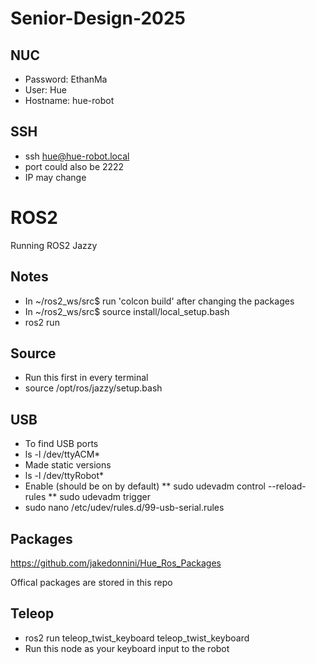 ﻿# Senior-Design-2025

## NUC
* Password: EthanMa
* User: Hue
* Hostname: hue-robot

## SSH
* ssh hue@hue-robot.local
* port could also be 2222
* IP may change

<h1>ROS2</h1>
Running ROS2 Jazzy

## Notes
* In ~/ros2_ws/src$ run 'colcon build' after changing the packages
* In ~/ros2_ws/src$ source install/local_setup.bash
* ros2 run <package> <node>

## Source
* Run this first in every terminal
* source /opt/ros/jazzy/setup.bash

## USB
* To find USB ports
* ls -l /dev/ttyACM*
* Made static versions
* ls -l /dev/ttyRobot*
* Enable (should be on by default)
** sudo udevadm control --reload-rules
** sudo udevadm trigger
* sudo nano /etc/udev/rules.d/99-usb-serial.rules

## Packages
https://github.com/jakedonnini/Hue_Ros_Packages


Offical packages are stored in this repo

## Teleop
* ros2 run teleop_twist_keyboard teleop_twist_keyboard
* Run this node as your keyboard input to the robot

